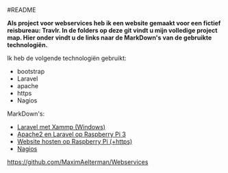 #README

**Als project voor webservices heb ik een website gemaakt voor een fictief reisbureau: Travlr. In de folders op deze git vindt u mijn volledige project map. Hier onder vindt u de links naar de MarkDown's van de gebruikte technologiën.**

Ik heb de volgende technologiën gebruikt:

- bootstrap
- Laravel
- apache
- https
- Nagios

MarkDown's:

- [Laravel met Xammp (Windows)](https://raw.githubusercontent.com/MaximAelterman/Webservices/master/laravel_install/laravel.md)
- [Apache2 en Laravel op Raspberry Pi 3](https://raw.githubusercontent.com/MaximAelterman/Webservices/master/apache_laravel_rpi/apache_laravel_rpi.md)
- [Website hosten op Raspberry Pi (+https)]()
- [Nagios]()

https://github.com/MaximAelterman/Webservices